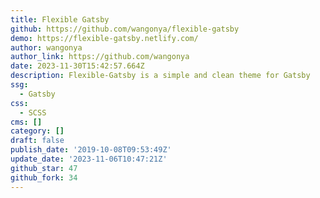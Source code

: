 ```yaml
---
title: Flexible Gatsby
github: https://github.com/wangonya/flexible-gatsby
demo: https://flexible-gatsby.netlify.com/
author: wangonya
author_link: https://github.com/wangonya
date: 2023-11-30T15:42:57.664Z
description: Flexible-Gatsby is a simple and clean theme for Gatsby
ssg:
  - Gatsby
css:
  - SCSS
cms: []
category: []
draft: false
publish_date: '2019-10-08T09:53:49Z'
update_date: '2023-11-06T10:47:21Z'
github_star: 47
github_fork: 34
---
```

